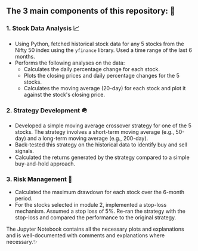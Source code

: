 ## The 3 main components of this repository: 👜

### 1. Stock Data Analysis 📈
- Using Python, fetched historical stock data for any 5 stocks from the Nifty 50 index using the `yfinance` library. Used a time range of the last 6 months.
- Performs the following analyses on the data:
  - Calculates the daily percentage change for each stock.
  - Plots the closing prices and daily percentage changes for the 5 stocks.
  - Calculates the moving average (20-day) for each stock and plot it against the stock's closing price.

### 2. Strategy Development 🪖
- Developed a simple moving average crossover strategy for one of the 5 stocks. The strategy involves a short-term moving average (e.g., 50-day) and a long-term moving average (e.g., 200-day).
- Back-tested this strategy on the historical data to identify buy and sell signals.
- Calculated the returns generated by the strategy compared to a simple buy-and-hold approach.

### 3. Risk Management 🚨
- Calculated the maximum drawdown for each stock over the 6-month period.
- For the stocks selected in module 2, implemented a stop-loss mechanism. Assumed a stop loss of 5%. Re-ran the strategy with the stop-loss and compared the performance to the original strategy. 

The Jupyter Notebook contains all the necessary plots and explanations and is well-documented with comments and explanations where necessary.✨
